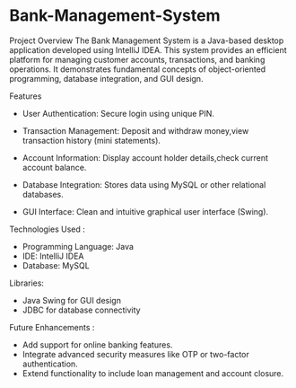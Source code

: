# Bank-Management-System

Project Overview
The Bank Management System is a Java-based desktop application developed using IntelliJ IDEA. This system provides an efficient platform for managing customer accounts, transactions, and banking operations. It demonstrates fundamental concepts of object-oriented programming, database integration, and GUI design.

Features
 - User Authentication: Secure login using unique PIN.

 - Transaction Management: Deposit and withdraw money,view transaction history (mini 
                           statements).

 - Account Information: Display account holder details,check current account balance.

 - Database Integration: Stores data using MySQL or other relational databases.

 - GUI Interface: Clean and intuitive graphical user interface (Swing).

Technologies Used : 
 - Programming Language: Java
 - IDE: IntelliJ IDEA
 - Database: MySQL

Libraries:
 - Java Swing for GUI design
 - JDBC for database connectivity

Future Enhancements : 
 - Add support for online banking features.
 - Integrate advanced security measures like OTP or two-factor authentication.
 - Extend functionality to include loan management and account closure.
